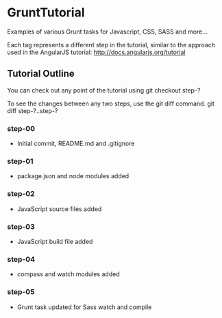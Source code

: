 GruntTutorial
=============

Examples of various Grunt tasks for Javascript, CSS, SASS and more...    

Each tag represents a different step in the tutorial, similar to the approach used in the AngularJS tutorial: http://docs.angularjs.org/tutorial

## Tutorial Outline

You can check out any point of the tutorial using
    git checkout step-?

To see the changes between any two steps, use the git diff command.
    git diff step-?..step-?

### step-00

- Initial commit, README.md and .gitignore

### step-01

- package.json and node modules added

### step-02

- JavaScript source files added

### step-03

- JavaScript build file added

### step-04

- compass and watch modules added

### step-05

- Grunt task updated for Sass watch and compile